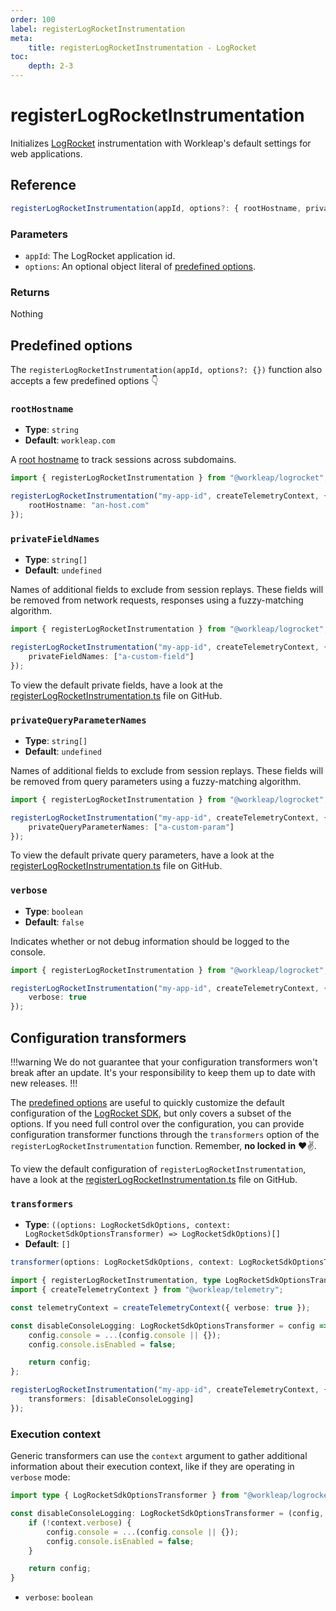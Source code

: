 ```yaml
---
order: 100
label: registerLogRocketInstrumentation
meta:
    title: registerLogRocketInstrumentation - LogRocket
toc:
    depth: 2-3
---
```


# registerLogRocketInstrumentation

Initializes [LogRocket](https://logrocket.com/) instrumentation with Workleap's default settings for web applications.

## Reference

```ts
registerLogRocketInstrumentation(appId, options?: { rootHostname, privateFieldNames, privateQueryParameterNames })
```

### Parameters

- `appId`: The LogRocket application id.
- `options`: An optional object literal of [predefined options](#predefined-options).

### Returns

Nothing

## Predefined options

The `registerLogRocketInstrumentation(appId, options?: {})` function also accepts a few predefined options 👇

### `rootHostname`

- **Type**: `string`
- **Default**: `workleap.com`

A [root hostname](https://docs.logrocket.com/reference/roothostname) to track sessions across subdomains.

```ts !#4
import { registerLogRocketInstrumentation } from "@workleap/logrocket";

registerLogRocketInstrumentation("my-app-id", createTelemetryContext, {
    rootHostname: "an-host.com"
});
```

### `privateFieldNames`

- **Type**: `string[]`
- **Default**:  `undefined`

Names of additional fields to exclude from session replays. These fields will be removed from network requests, responses using a fuzzy-matching algorithm.

```ts !#4
import { registerLogRocketInstrumentation } from "@workleap/logrocket";

registerLogRocketInstrumentation("my-app-id", createTelemetryContext, {
    privateFieldNames: ["a-custom-field"]
});
```

To view the default private fields, have a look at the [registerLogRocketInstrumentation.ts](https://github.com/workleap/wl-telemetry/blob/main/packages/logrocket/src/registerLogRocketInstrumentation.ts) file on GitHub.

### `privateQueryParameterNames`

- **Type**: `string[]`
- **Default**:  `undefined`

Names of additional fields to exclude from session replays. These fields will be removed from query parameters using a fuzzy-matching algorithm.

```ts !#4
import { registerLogRocketInstrumentation } from "@workleap/logrocket";

registerLogRocketInstrumentation("my-app-id", createTelemetryContext, {
    privateQueryParameterNames: ["a-custom-param"]
});
```

To view the default private query parameters, have a look at the [registerLogRocketInstrumentation.ts](https://github.com/workleap/wl-telemetry/blob/main/packages/logrocket/src/registerLogRocketInstrumentation.ts) file on GitHub.

### `verbose`

- **Type**: `boolean`
- **Default**: `false`

Indicates whether or not debug information should be logged to the console.

```ts !#4
import { registerLogRocketInstrumentation } from "@workleap/logrocket";

registerLogRocketInstrumentation("my-app-id", createTelemetryContext, {
    verbose: true
});
```

## Configuration transformers

!!!warning
We do not guarantee that your configuration transformers won't break after an update. It's your responsibility to keep them up to date with new releases.
!!!

The [predefined options](#predefined-options) are useful to quickly customize the default configuration of the [LogRocket SDK](https://docs.logrocket.com/reference/init), but only covers a subset of the options. If you need full control over the configuration, you can provide configuration transformer functions through the `transformers` option of the `registerLogRocketInstrumentation` function. Remember, **no locked in** :heart::v:.

To view the default configuration of `registerLogRocketInstrumentation`, have a look at the [registerLogRocketInstrumentation.ts](https://github.com/workleap/wl-telemetry/blob/main/packages/logrocket/src/registerLogRocketInstrumentation.ts) file on GitHub.

### `transformers`

- **Type**: `((options: LogRocketSdkOptions, context: LogRocketSdkOptionsTransformer) => LogRocketSdkOptions)[]`
- **Default**: `[]`

```ts
transformer(options: LogRocketSdkOptions, context: LogRocketSdkOptionsTransformer) => LogRocketSdkOptions;
```

```ts !#6-11,14
import { registerLogRocketInstrumentation, type LogRocketSdkOptionsTransformer } from "@workleap/logrocket";
import { createTelemetryContext } from "@workleap/telemetry";

const telemetryContext = createTelemetryContext({ verbose: true });

const disableConsoleLogging: LogRocketSdkOptionsTransformer = config => {
    config.console = ...(config.console || {});
    config.console.isEnabled = false;

    return config;
};

registerLogRocketInstrumentation("my-app-id", createTelemetryContext, {
    transformers: [disableConsoleLogging]
});
```

### Execution context

Generic transformers can use the `context` argument to gather additional information about their execution context, like if they are operating in `verbose` mode:

```ts !#4 transformer.js
import type { LogRocketSdkOptionsTransformer } from "@workleap/logrocket";

const disableConsoleLogging: LogRocketSdkOptionsTransformer = (config, context) => {
    if (!context.verbose) {
        config.console = ...(config.console || {});
        config.console.isEnabled = false;
    }

    return config;
}
```

- `verbose`: `boolean`
